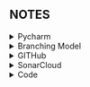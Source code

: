 ## NOTES


<details>
<Summary> Pycharm </Summary> 

- aaa
- bbb

</details>

<details>
<Summary> Branching Model </Summary> 

- aaa
- bbb

</details>


<details>
<Summary> GITHub </Summary> 

- setup repo with `master` branch
- make it 'public` so SonarCube can connect to it
- create `develop` branch
-
</details>



<details>
<Summary> SonarCloud </Summary> 

- generate token from Sonarcloud account
  - `My Account -> Security -> Generate Token`
  - Provide a name: `github-actions-token`
  - copy token
- add token to GitHub 
  - `Settings -> Secrets and Variables -> Repository Secrets -> New Repository Secret`
  - Name the secret SONAR_TOKEN and paste the token value from SonarCloud.
- 



</details>

<details>
<Summary> Code </Summary> 

- aaa
- bbb

</details>
